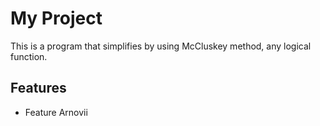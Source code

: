 # My Project
This is a program that simplifies by using McCluskey method, any logical function.

## Features
- Feature Arnovii
